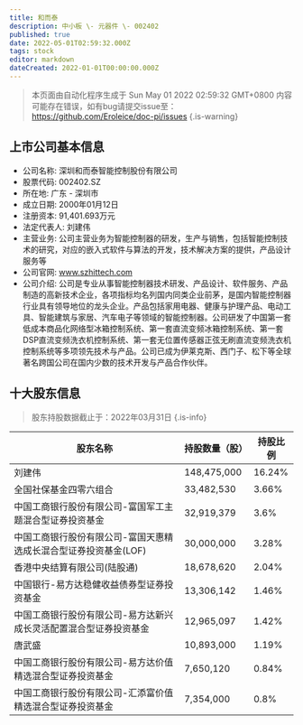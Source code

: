 ```yaml
---
title: 和而泰
description: 中小板 \- 元器件 \- 002402
published: true
date: 2022-05-01T02:59:32.000Z
tags: stock
editor: markdown
dateCreated: 2022-01-01T00:00:00.000Z
---
```


> 本页面由自动化程序生成于 Sun May 01 2022 02:59:32 GMT+0800
> 内容可能存在错误，如有bug请提交issue至：https://github.com/Eroleice/doc-pi/issues
{.is-warning}

## 上市公司基本信息
- 公司名称: 深圳和而泰智能控制股份有限公司
- 股票代码: 002402.SZ
- 所在地: 广东 - 深圳市
- 成立日期: 2000年01月12日
- 注册资本: 91,401.693万元
- 法定代表人: 刘建伟
- 主营业务: 公司主营业务为智能控制器的研发，生产与销售，包括智能控制技术的研究，对应的嵌入式软件与算法的开发，技术解决方案的提供，产品设计服务等
- 公司官网: www.szhittech.com
- 公司介绍: 公司是专业从事智能控制器技术研发、产品设计、软件服务、产品制造的高新技术企业，各项指标均名列国内同类企业前茅，是国内智能控制器行业具有领导地位的龙头企业。产品包括家用电器、健康与护理产品、电动工具、智能建筑与家居、汽车电子等领域的智能控制器。公司研发了中国第一套低成本商品化网络型冰箱控制系统、第一套直流变频冰箱控制系统、第一套DSP直流变频洗衣机控制系统、第一套无位置传感器正弦无刷直流变频洗衣机控制系统等多项领先技术与产品。公司已成为伊莱克斯、西门子、松下等全球著名跨国公司在国内少数的技术开发与产品合作伙伴。


## 十大股东信息
> 股东持股数据截止于：2022年03月31日
{.is-info}

| 股东名称 | 持股数量（股） | 持股比例 |
| --- | --- | --- |
| 刘建伟 | 148,475,000 | 16.24% |
| 全国社保基金四零六组合 | 33,482,530 | 3.66% |
| 中国工商银行股份有限公司-富国军工主题混合型证券投资基金 | 32,919,379 | 3.6% |
| 中国工商银行股份有限公司-富国天惠精选成长混合型证券投资基金(LOF) | 30,000,000 | 3.28% |
| 香港中央结算有限公司(陆股通) | 18,678,620 | 2.04% |
| 中国银行-易方达稳健收益债券型证券投资基金 | 13,306,142 | 1.46% |
| 中国工商银行股份有限公司-易方达新兴成长灵活配置混合型证券投资基金 | 12,965,097 | 1.42% |
| 唐武盛 | 10,893,000 | 1.19% |
| 中国工商银行股份有限公司-易方达价值精选混合型证券投资基金 | 7,650,120 | 0.84% |
| 中国工商银行股份有限公司-汇添富价值精选混合型证券投资基金 | 7,354,000 | 0.8% |




